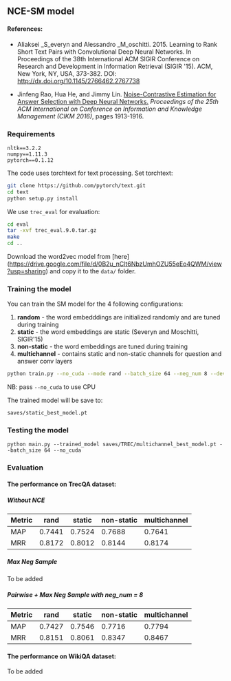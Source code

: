 ## NCE-SM model

#### References:
+ Aliaksei _S_everyn and Alessandro _M_oschitti. 2015. Learning to Rank Short Text Pairs with Convolutional Deep Neural
Networks. In Proceedings of the 38th International ACM SIGIR Conference on Research and Development in Information 
Retrieval (SIGIR '15). ACM, New York, NY, USA, 373-382. DOI: http://dx.doi.org/10.1145/2766462.2767738

+ Jinfeng Rao, Hua He, and Jimmy Lin. [Noise-Contrastive Estimation for Answer Selection with Deep Neural Networks.](http://dl.acm.org/citation.cfm?id=2983872) *Proceedings of the 25th ACM International on Conference on Information and Knowledge Management (CIKM 2016)*, pages 1913-1916.

### Requirements
```
nltk==3.2.2
numpy==1.11.3
pytorch==0.1.12
```

The code uses torchtext for text processing. Set torchtext:
```bash
git clone https://github.com/pytorch/text.git
cd text
python setup.py install
```

We use `trec_eval` for evaluation:

```bash
cd eval
tar -xvf trec_eval.9.0.tar.gz
make
cd ..
```

Download the word2vec model from [here] (https://drive.google.com/file/d/0B2u_nClt6NbzUmhOZU55eEo4QWM/view?usp=sharing) 
and copy it to the `data/` folder.

### Training the model

You can train the SM model for the 4 following configurations:
1. __random__ - the word embedddings are initialized randomly and are tuned during training
2. __static__ - the word embeddings are static (Severyn and Moschitti, SIGIR'15)
3. __non-static__ - the word embeddings are tuned during training
4. __multichannel__ - contains static and non-static channels for question and answer conv layers


```bash
python train.py --no_cuda --mode rand --batch_size 64 --neg_num 8 --dev_every 50 --patience 1000
```

NB: pass `--no_cuda` to use CPU

The trained model will be save to:
```
saves/static_best_model.pt
```

### Testing the model

```
python main.py --trained_model saves/TREC/multichannel_best_model.pt --batch_size 64 --no_cuda
```

### Evaluation

#### The performance on TrecQA dataset:

##### Without NCE

Metric |rand   |static|non-static|multichannel
-------|-------|------|----------|------------
MAP    |0.7441 |0.7524|0.7688    |0.7641
MRR    |0.8172 |0.8012|0.8144    |0.8174

##### Max Neg Sample

To be added

##### Pairwise + Max Neg Sample with neg_num = 8

Metric |rand   |static|non-static|multichannel
-------|-------|------|----------|------------
MAP    |0.7427 |0.7546|0.7716    |0.7794
MRR    |0.8151 |0.8061|0.8347    |0.8467


#### The performance on WikiQA dataset:

To be added

